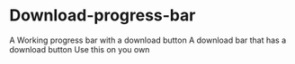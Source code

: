 # Download-progress-bar
A Working progress bar with a download button
A download bar that has a download button
Use this on you own

